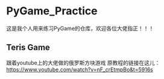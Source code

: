 # PyGame_Practice
这是我个人用来练习PyGame的仓库，欢迎各位大佬指正！！！
## Teris Game
跟着youtube上的大佬做的俄罗斯方块游戏
原教程的链接在这儿：https://www.youtube.com/watch?v=nF_crEtmpBo&t=5916s
